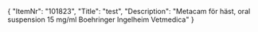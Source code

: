{
  "ItemNr": "101823",
  "Title": "test",
  "Description": "Metacam för häst, oral suspension 15 mg/ml Boehringer Ingelheim Vetmedica"
}